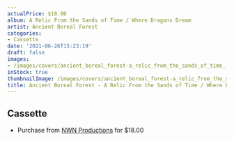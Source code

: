 ```yaml
---
actualPrice: $18.00
album: A Relic From the Sands of Time / Where Dragons Dream
artist: Ancient Boreal Forest
categories:
- Cassette
date: '2021-06-26T15:23:19'
draft: false
images:
- /images/covers/ancient_boreal_forest-a_relic_from_the_sands_of_time_-_where_dragons_dream.png
inStock: true
thumbnailImage: /images/covers/ancient_boreal_forest-a_relic_from_the_sands_of_time_-_where_dragons_dream-thumb.png
title: Ancient Boreal Forest - A Relic From the Sands of Time / Where Dragons Dream
---
```


## Cassette
* Purchase from [NWN Productions](http://shop.nwnprod.com/index.php?route=product/product&path=73&product_id=15837&sort=pd.name&order=ASC) for $18.00
